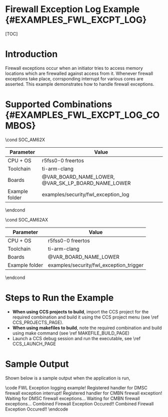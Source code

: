 # Firewall Exception Log Example {#EXAMPLES_FWL_EXCPT_LOG}

[TOC]

# Introduction

Firewall exceptions occur when an initiator tries to access memory locations which are firewalled against access from it.
Whenever firewall exceptions take place, corrsponding interrupt for various cores are asserted.
This example demonstrates how to handle firewall exceptions.

# Supported Combinations {#EXAMPLES_FWL_EXCPT_LOG_COMBOS}

\cond SOC_AM62X

 Parameter      | Value
 ---------------|-----------
 CPU + OS       | r5fss0-0 freertos
 Toolchain      | ti-arm-clang
 Boards         | @VAR_BOARD_NAME_LOWER, @VAR_SK_LP_BOARD_NAME_LOWER
 Example folder | examples/security/fwl_exception_log

\endcond

\cond SOC_AM62AX

 Parameter      | Value
 ---------------|-----------
 CPU + OS       | r5fss0-0 freertos
 Toolchain      | ti-arm-clang
 Boards         | @VAR_BOARD_NAME_LOWER
 Example folder | examples/security/fwl_exception_trigger

\endcond

# Steps to Run the Example

- **When using CCS projects to build**, import the CCS project for the required combination
  and build it using the CCS project menu (see \ref CCS_PROJECTS_PAGE).
- **When using makefiles to build**, note the required combination and build using
  make command (see \ref MAKEFILE_BUILD_PAGE)
- Launch a CCS debug session and run the executable, see \ref CCS_LAUNCH_PAGE

# Sample Output

Shown below is a sample output when the application is run,

\code
FWL Exception logging example!
Registered handler for DMSC firewall exception interrupt!
Registered handler for CMBN firewall exception!
Waiting for DMSC firewall exceptions...
Waiting for CMBN firewall exceptions...
Combined Firewall Exception Occured!!
Combined Firewall Exception Occured!!
\endcode